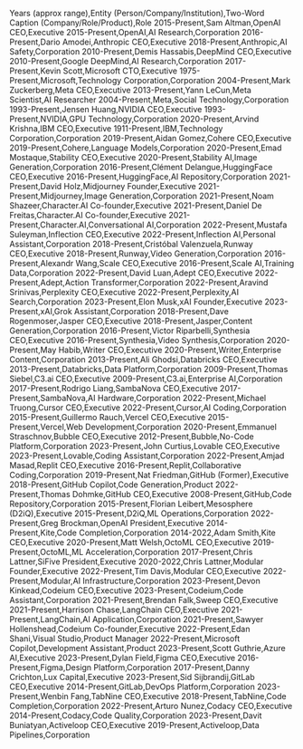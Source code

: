 Years (approx range),Entity (Person/Company/Institution),Two-Word Caption (Company/Role/Product),Role
2015-Present,Sam Altman,OpenAI CEO,Executive
2015-Present,OpenAI,AI Research,Corporation
2016-Present,Dario Amodei,Anthropic CEO,Executive
2018-Present,Anthropic,AI Safety,Corporation
2010-Present,Demis Hassabis,DeepMind CEO,Executive
2010-Present,Google DeepMind,AI Research,Corporation
2017-Present,Kevin Scott,Microsoft CTO,Executive
1975-Present,Microsoft,Technology Corporation,Corporation
2004-Present,Mark Zuckerberg,Meta CEO,Executive
2013-Present,Yann LeCun,Meta Scientist,AI Researcher
2004-Present,Meta,Social Technology,Corporation
1993-Present,Jensen Huang,NVIDIA CEO,Executive
1993-Present,NVIDIA,GPU Technology,Corporation
2020-Present,Arvind Krishna,IBM CEO,Executive
1911-Present,IBM,Technology Corporation,Corporation
2019-Present,Aidan Gomez,Cohere CEO,Executive
2019-Present,Cohere,Language Models,Corporation
2020-Present,Emad Mostaque,Stability CEO,Executive
2020-Present,Stability AI,Image Generation,Corporation
2016-Present,Clément Delangue,HuggingFace CEO,Executive
2016-Present,HuggingFace,AI Repository,Corporation
2021-Present,David Holz,Midjourney Founder,Executive
2021-Present,Midjourney,Image Generation,Corporation
2021-Present,Noam Shazeer,Character.AI Co-founder,Executive
2021-Present,Daniel De Freitas,Character.AI Co-founder,Executive
2021-Present,Character.AI,Conversational AI,Corporation
2022-Present,Mustafa Suleyman,Inflection CEO,Executive
2022-Present,Inflection AI,Personal Assistant,Corporation
2018-Present,Cristóbal Valenzuela,Runway CEO,Executive
2018-Present,Runway,Video Generation,Corporation
2016-Present,Alexandr Wang,Scale CEO,Executive
2016-Present,Scale AI,Training Data,Corporation
2022-Present,David Luan,Adept CEO,Executive
2022-Present,Adept,Action Transformer,Corporation
2022-Present,Aravind Srinivas,Perplexity CEO,Executive
2022-Present,Perplexity,AI Search,Corporation
2023-Present,Elon Musk,xAI Founder,Executive
2023-Present,xAI,Grok Assistant,Corporation
2018-Present,Dave Rogenmoser,Jasper CEO,Executive
2018-Present,Jasper,Content Generation,Corporation
2016-Present,Victor Riparbelli,Synthesia CEO,Executive
2016-Present,Synthesia,Video Synthesis,Corporation
2020-Present,May Habib,Writer CEO,Executive
2020-Present,Writer,Enterprise Content,Corporation
2013-Present,Ali Ghodsi,Databricks CEO,Executive
2013-Present,Databricks,Data Platform,Corporation
2009-Present,Thomas Siebel,C3.ai CEO,Executive
2009-Present,C3.ai,Enterprise AI,Corporation
2017-Present,Rodrigo Liang,SambaNova CEO,Executive
2017-Present,SambaNova,AI Hardware,Corporation
2022-Present,Michael Truong,Cursor CEO,Executive
2022-Present,Cursor,AI Coding,Corporation
2015-Present,Guillermo Rauch,Vercel CEO,Executive
2015-Present,Vercel,Web Development,Corporation
2020-Present,Emmanuel Straschnov,Bubble CEO,Executive
2012-Present,Bubble,No-Code Platform,Corporation
2023-Present,John Curtius,Lovable CEO,Executive
2023-Present,Lovable,Coding Assistant,Corporation
2022-Present,Amjad Masad,Replit CEO,Executive
2016-Present,Replit,Collaborative Coding,Corporation
2019-Present,Nat Friedman,GitHub (Former),Executive
2018-Present,GitHub Copilot,Code Generation,Product
2022-Present,Thomas Dohmke,GitHub CEO,Executive
2008-Present,GitHub,Code Repository,Corporation
2015-Present,Florian Leibert,Mesosphere (D2iQ),Executive
2015-Present,D2iQ,ML Operations,Corporation
2022-Present,Greg Brockman,OpenAI President,Executive
2014-Present,Kite,Code Completion,Corporation
2014-2022,Adam Smith,Kite CEO,Executive
2020-Present,Matt Welsh,OctoML CEO,Executive
2019-Present,OctoML,ML Acceleration,Corporation
2017-Present,Chris Lattner,SiFive President,Executive
2020-2022,Chris Lattner,Modular Founder,Executive
2022-Present,Tim Davis,Modular CEO,Executive
2022-Present,Modular,AI Infrastructure,Corporation
2023-Present,Devon Kinkead,Codeium CEO,Executive
2023-Present,Codeium,Code Assistant,Corporation
2021-Present,Brendan Falk,Sweep CEO,Executive
2021-Present,Harrison Chase,LangChain CEO,Executive
2021-Present,LangChain,AI Application,Corporation
2021-Present,Sawyer Hollenshead,Codeium Co-founder,Executive
2022-Present,Edan Shani,Visual Studio,Product Manager
2022-Present,Microsoft Copilot,Development Assistant,Product
2023-Present,Scott Guthrie,Azure AI,Executive
2023-Present,Dylan Field,Figma CEO,Executive
2016-Present,Figma,Design Platform,Corporation
2017-Present,Danny Crichton,Lux Capital,Executive
2023-Present,Sid Sijbrandij,GitLab CEO,Executive
2014-Present,GitLab,DevOps Platform,Corporation
2023-Present,Wenbin Fang,TabNine CEO,Executive
2018-Present,TabNine,Code Completion,Corporation
2022-Present,Arturo Nunez,Codacy CEO,Executive
2014-Present,Codacy,Code Quality,Corporation
2023-Present,Davit Buniatyan,Activeloop CEO,Executive
2019-Present,Activeloop,Data Pipelines,Corporation